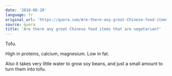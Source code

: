 ```yaml
---
date: '2018-08-28'
language: fr
original_url: 'https://quora.com/Are-there-any-great-Chinese-food-items-that-are-vegetarian/answer/Clément-Renaud'
source: quora
title: 'Are there any great Chinese food items that are vegetarian?'
---
```


Tofu.

High in proteins, calcium, magnesium. Low in fat.

Also it takes very little water to grow soy beans, and just a small
amount to turn them into tofu.
